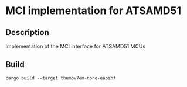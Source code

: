 # MCI implementation for ATSAMD51

## Description

Implementation of the MCI interface for ATSAMD51 MCUs

## Build

```shell script
cargo build --target thumbv7em-none-eabihf
```


